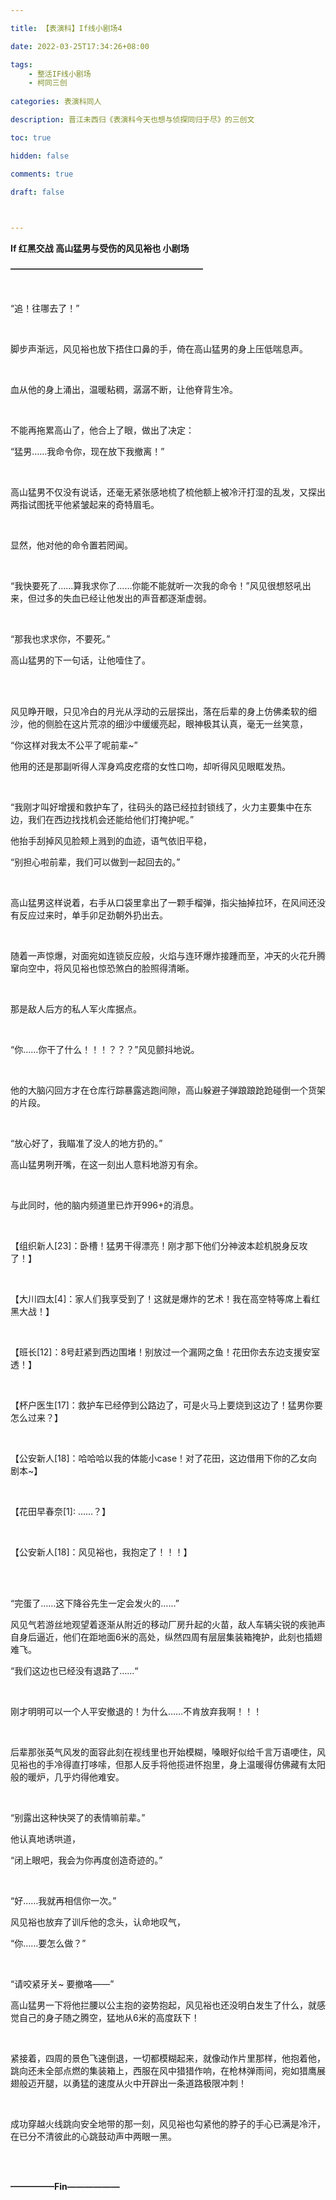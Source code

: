 ```yaml
---

title: 【表演科】If线小剧场4

date: 2022-03-25T17:34:26+08:00

tags: 
    - 整活IF线小剧场
    - 柯同三创
  
categories: 表演科同人

description: 晋江未西归《表演科今天也想与侦探同归于尽》的三创文

toc: true

hidden: false

comments: true

draft: false

  

---
```



**If 红黑交战 高山猛男与受伤的风见裕也 小剧场**

**——————————————————————**


<br>

“追！往哪去了！”

<br>

脚步声渐远，风见裕也放下捂住口鼻的手，倚在高山猛男的身上压低喘息声。

<br>

血从他的身上涌出，温暖粘稠，潺潺不断，让他脊背生冷。

<br>

不能再拖累高山了，他合上了眼，做出了决定：

“猛男……我命令你，现在放下我撤离！”

<br>

高山猛男不仅没有说话，还毫无紧张感地梳了梳他额上被冷汗打湿的乱发，又探出两指试图抚平他紧皱起来的奇特眉毛。

<br>

显然，他对他的命令置若罔闻。

<br>

“我快要死了……算我求你了……你能不能就听一次我的命令！”风见很想怒吼出来，但过多的失血已经让他发出的声音都逐渐虚弱。

<br>

“那我也求求你，不要死。”

高山猛男的下一句话，让他噎住了。

<br>

<br>

风见睁开眼，只见冷白的月光从浮动的云层探出，落在后辈的身上仿佛柔软的细沙，他的侧脸在这片荒凉的细沙中缓缓亮起，眼神极其认真，毫无一丝笑意，

“你这样对我太不公平了呢前辈~”

他用的还是那副听得人浑身鸡皮疙瘩的女性口吻，却听得风见眼眶发热。

<br>

“我刚才叫好增援和救护车了，往码头的路已经拉封锁线了，火力主要集中在东边，我们在西边找找机会还能给他们打掩护呢。”

他抬手刮掉风见脸颊上溅到的血迹，语气依旧平稳，

“别担心啦前辈，我们可以做到一起回去的。”

<br>

高山猛男这样说着，右手从口袋里拿出了一颗手榴弹，指尖抽掉拉环，在风间还没有反应过来时，单手卯足劲朝外扔出去。

<br>

随着一声惊爆，对面宛如连锁反应般，火焰与连环爆炸接踵而至，冲天的火花升腾窜向空中，将风见裕也惊恐煞白的脸照得清晰。

<br>

那是敌人后方的私人军火库据点。

<br>

“你……你干了什么！！！？？？”风见颤抖地说。

<br>

他的大脑闪回方才在仓库行踪暴露逃跑间隙，高山躲避子弹踉踉跄跄碰倒一个货架的片段。

<br>

“放心好了，我瞄准了没人的地方扔的。”

高山猛男咧开嘴，在这一刻出人意料地游刃有余。

<br>

与此同时，他的脑内频道里已炸开996+的消息。

<br>

【组织新人[23]：卧槽！猛男干得漂亮！刚才那下他们分神波本趁机脱身反攻了！】

<br>

【大川四太[4]：家人们我享受到了！这就是爆炸的艺术！我在高空特等席上看红黑大战！】

<br>

【班长[12]：8号赶紧到西边围堵！别放过一个漏网之鱼！花田你去东边支援安室透！】

<br>

【杯户医生[17]：救护车已经停到公路边了，可是火马上要烧到这边了！猛男你要怎么过来？】

<br>

【公安新人[18]：哈哈哈以我的体能小case！对了花田，这边借用下你的乙女向剧本~】

<br>

【花田早春奈[1]: ……？】

<br>

【公安新人[18]：风见裕也，我抱定了！！！】

<br>

<br>

“完蛋了……这下降谷先生一定会发火的……”

风见气若游丝地观望着逐渐从附近的移动厂房升起的火苗，敌人车辆尖锐的疾驰声自身后逼近，他们在距地面6米的高处，纵然四周有层层集装箱掩护，此刻也插翅难飞。

“我们这边也已经没有退路了……“

<br>

刚才明明可以一个人平安撤退的！为什么……不肯放弃我啊！！！

<br>

后辈那张英气风发的面容此刻在视线里也开始模糊，嗓眼好似给千言万语哽住，风见裕也的手冷得直打哆嗦，但那人反手将他揽进怀抱里，身上温暖得仿佛藏有太阳般的暖炉，几乎灼得他难安。

<br>

“别露出这种快哭了的表情嘛前辈。”

他认真地诱哄道，

“闭上眼吧，我会为你再度创造奇迹的。”

<br>

“好……我就再相信你一次。”

风见裕也放弃了训斥他的念头，认命地叹气，

“你……要怎么做？”

<br>

“请咬紧牙关~ 要撤咯——”

高山猛男一下将他拦腰以公主抱的姿势抱起，风见裕也还没明白发生了什么，就感觉自己的身子随之腾空，猛地从6米的高度跃下！

<br>

紧接着，四周的景色飞速倒退，一切都模糊起来，就像动作片里那样，他抱着他，跳向还未全部点燃的集装箱上，西服在风中猎猎作响，在枪林弹雨间，宛如猎鹰展翅般迈开腿，以勇猛的速度从火中开辟出一条道路极限冲刺！

<br>

成功穿越火线跳向安全地带的那一刻，风见裕也勾紧他的脖子的手心已满是冷汗，在已分不清彼此的心跳鼓动声中两眼一黑。

<br>

<br>

**—————Fin——————**